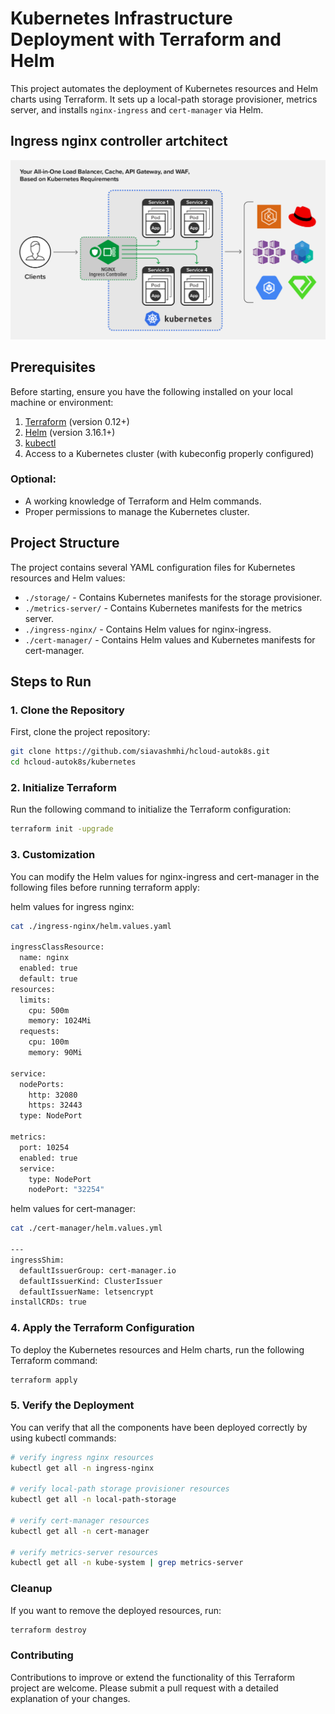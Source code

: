 # Kubernetes Infrastructure Deployment with Terraform and Helm

This project automates the deployment of Kubernetes resources and Helm charts using Terraform. It sets up a local-path storage provisioner, metrics server, and installs `nginx-ingress` and `cert-manager` via Helm.

## Ingress nginx controller artchitect 

![Ingress nginx controller artchitect](../images/ingress-nginx.png "Ingress nginx controller artchitect")

## Prerequisites

Before starting, ensure you have the following installed on your local machine or environment:

1. [Terraform](https://www.terraform.io/downloads.html) (version 0.12+)
2. [Helm](https://helm.sh/docs/intro/install/) (version 3.16.1+)
3. [kubectl](https://kubernetes.io/docs/tasks/tools/)
4. Access to a Kubernetes cluster (with kubeconfig properly configured)

### Optional:

- A working knowledge of Terraform and Helm commands.
- Proper permissions to manage the Kubernetes cluster.

## Project Structure

The project contains several YAML configuration files for Kubernetes resources and Helm values:

- `./storage/` - Contains Kubernetes manifests for the storage provisioner.
- `./metrics-server/` - Contains Kubernetes manifests for the metrics server.
- `./ingress-nginx/` - Contains Helm values for nginx-ingress.
- `./cert-manager/` - Contains Helm values and Kubernetes manifests for cert-manager.

## Steps to Run

### 1. Clone the Repository

First, clone the project repository:

```bash
git clone https://github.com/siavashmhi/hcloud-autok8s.git
cd hcloud-autok8s/kubernetes
```

### 2. Initialize Terraform

Run the following command to initialize the Terraform configuration:

```bash
terraform init -upgrade
```

### 3. Customization

You can modify the Helm values for nginx-ingress and cert-manager in the following files before running terraform apply:

helm values for ingress nginx:

```bash
cat ./ingress-nginx/helm.values.yaml             

ingressClassResource:
  name: nginx
  enabled: true
  default: true
resources:
  limits:
    cpu: 500m
    memory: 1024Mi
  requests:
    cpu: 100m
    memory: 90Mi

service:
  nodePorts:
    http: 32080   
    https: 32443  
  type: NodePort

metrics:
  port: 10254
  enabled: true
  service:
    type: NodePort
    nodePort: "32254"
```

helm values for cert-manager:

```bash
cat ./cert-manager/helm.values.yml 

---
ingressShim:
  defaultIssuerGroup: cert-manager.io
  defaultIssuerKind: ClusterIssuer
  defaultIssuerName: letsencrypt
installCRDs: true   

```

### 4. Apply the Terraform Configuration

To deploy the Kubernetes resources and Helm charts, run the following Terraform command:

```bash
terraform apply
```

### 5. Verify the Deployment

You can verify that all the components have been deployed correctly by using kubectl commands:

```bash
# verify ingress nginx resources
kubectl get all -n ingress-nginx

# verify local-path storage provisioner resources
kubectl get all -n local-path-storage

# verify cert-manager resources
kubectl get all -n cert-manager

# verify metrics-server resources
kubectl get all -n kube-system | grep metrics-server
```

### Cleanup

If you want to remove the deployed resources, run:

```bash
terraform destroy
```

### Contributing

Contributions to improve or extend the functionality of this Terraform project are welcome. Please submit a pull request with a detailed explanation of your changes.
